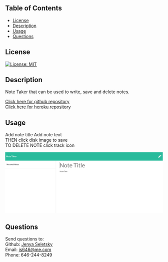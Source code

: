 ## Table of Contents

- [License](#license)
- [Description](#description)
- [Usage](#instructions)
- [Questions](#questions)

## License

[![License: MIT](https://img.shields.io/badge/License-MIT-yellow.svg)](https://opensource.org/licenses/MIT)

## Description

Note Taker that can be used to write, save and delete notes.

<a href="https://jenya10016.github.io/note_taker/">Click here for github repository</a><br>
<a href="https://note-taker-jenya.herokuapp.com/notes">Click here for heroku repository</a>

## Usage

Add note title
Add note text<br>
THEN click disk image to save<br>
TO DELETE NOTE click track icon

![time](note1.png)

## Questions

Send questions to: <br>
Github: [Jenya Seletsky](https://github.com/Jenya10016) <br>
Email: js646@me.com <br>
Phone: 646-244-8249 <br>
